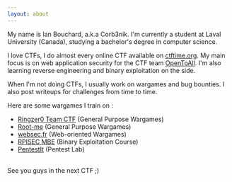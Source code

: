 ```yaml
---
layout: about
---
```


My name is Ian Bouchard, a.k.a Corb3nik. I'm currently a student at Laval University (Canada),
studying a bachelor's degree in computer science.

I love CTFs, I do almost every online CTF available on [ctftime.org](http://ctftime.org). My main focus is on web application security for the CTF team [OpenToAll](https://opentoallctf.github.io/). I'm also learning reverse engineering and
binary exploitation on the side.

When I'm not doing CTFs, I usually work on wargames and bug bounties. I also post writeups for
challenges from time to time.

Here are some wargames I train on :
  - [Ringzer0 Team CTF](http://ringzer0team.com) (General Purpose Wargames)
  - [Root-me](https://www.root-me.org) (General Purpose Wargames)
  - [websec.fr](https://websec.fr/) (Web-oriented Wargames)
  - [RPISEC MBE](https://github.com/RPISEC/MBE) (Binary Exploitation Course)
  - [PentestIt](https://lab.pentestit.ru/) (Pentest Lab)

<br/>
See you guys in the next CTF ;)
